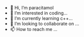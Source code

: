 - 👋 Hi, I’m paracitamol
- 👀 I’m interested in coding...
- 🌱 I’m currently learning c++...
- 💞️ I’m looking to collaborate on ...
- 📫 How to reach me ...

<!---
dushyant3335/dushyant3335 is a ✨ special ✨ repository because its `README.md` (this file) appears on your GitHub profile.
You can click the Preview link to take a look at your changes.
--->
